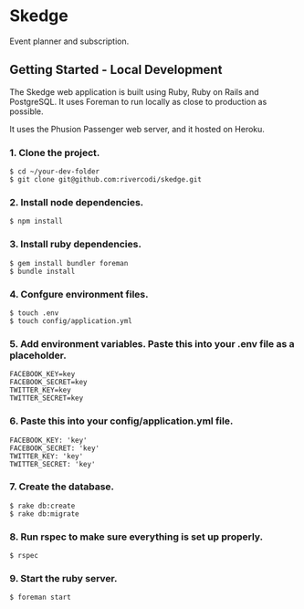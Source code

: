 # Skedge

Event planner and subscription.

## Getting Started - Local Development

The Skedge web application is built using Ruby, Ruby on Rails and PostgreSQL. It
uses Foreman to run locally as close to production as possible.

It uses the Phusion Passenger web server, and it hosted on Heroku.

### 1. Clone the project.

```
$ cd ~/your-dev-folder
$ git clone git@github.com:rivercodi/skedge.git
```

### 2. Install node dependencies.

```
$ npm install
```

### 3. Install ruby dependencies.

```
$ gem install bundler foreman
$ bundle install
```

### 4. Confgure environment files.

```
$ touch .env
$ touch config/application.yml
```

### 5. Add environment variables. Paste this into your .env file as a placeholder.

```
FACEBOOK_KEY=key
FACEBOOK_SECRET=key
TWITTER_KEY=key
TWITTER_SECRET=key
```

### 6. Paste this into your config/application.yml file.

```
FACEBOOK_KEY: 'key'
FACEBOOK_SECRET: 'key'
TWITTER_KEY: 'key'
TWITTER_SECRET: 'key'
```

### 7. Create the database.

```
$ rake db:create
$ rake db:migrate
```

### 8. Run rspec to make sure everything is set up properly.

```
$ rspec
```

### 9. Start the ruby server.

```
$ foreman start
```
